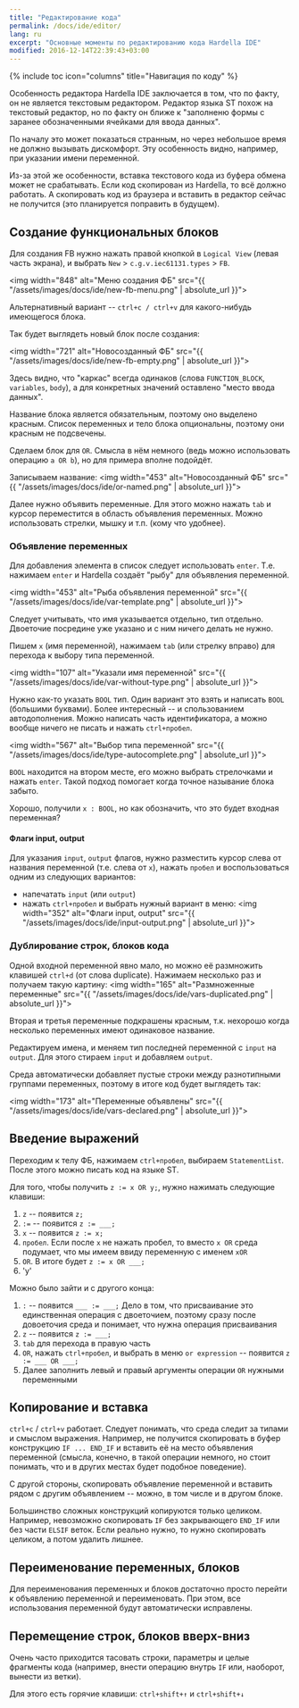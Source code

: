 ```yaml
---
title: "Редактирование кода"
permalink: /docs/ide/editor/
lang: ru
excerpt: "Основные моменты по редактированию кода Hardella IDE"
modified: 2016-12-14T22:39:43+03:00
---
```


{% include toc icon="columns" title="Навигация по коду" %}

Особенность редактора Hardella IDE заключается в том, что по факту, он не является текстовым редактором.
Редактор языка ST похож на текстовый редактор, но по факту он ближе к "заполненю формы с заранее обозначенными ячейками для ввода данных".

По началу это может показаться странным, но через небольшое время не должно вызывать дискомфорт. Эту особенность видно, например, при указании имени переменной.

Из-за этой же особенности, вставка текстового кода из буфера обмена может не срабатывать. Если код скопирован из Hardella, то всё должно работать. А скопировать код из браузера и вставить в редактор сейчас не получится (это планируется поправить в будущем).

## Создание функциональных блоков

Для создания FB нужно нажать правой кнопкой в `Logical View` (левая часть экрана), и выбрать `New` > `c.g.v.iec61131.types` > `FB`.

 <img width="848" alt="Меню создания ФБ" src="{{ "/assets/images/docs/ide/new-fb-menu.png" | absolute_url }}">

Альтернативный вариант -- `ctrl+c / ctrl+v` для какого-нибудь имеющегося блока.

Так будет выглядеть новый блок после создания:

 <img width="721" alt="Новосозданный ФБ" src="{{ "/assets/images/docs/ide/new-fb-empty.png" | absolute_url }}">

Здесь видно, что "каркас" всегда одинаков (слова `FUNCTION_BLOCK`, `variables`, `body`), а для конкретных значений оставлено "место ввода данных".

Название блока является обязательным, поэтому оно выделено красным. Список переменных и тело блока опциональны, поэтому они красным не подсвечены.

Сделаем блок для `OR`. Смысла в нём немного (ведь можно использовать операцию `a OR b`), но для примера вполне подойдёт.

Записываем название:
 <img width="453" alt="Новосозданный ФБ" src="{{ "/assets/images/docs/ide/or-named.png" | absolute_url }}">

Далее нужно объявить переменные. Для этого можно нажать `tab` и курсор переместится в область объявления переменных. Можно использовать стрелки, мышку и т.п. (кому что удобнее).

### Объявление переменных

Для добавления элемента в список следует использовать `enter`. Т.е. нажимаем `enter` и Hardella создаёт "рыбу" для объявления переменной.

 <img width="453" alt="Рыба объявления переменной" src="{{ "/assets/images/docs/ide/var-template.png" | absolute_url }}">

Следует учитывать, что имя указывается отдельно, тип отдельно. Двоеточие посредине уже указано и с ним ничего делать не нужно.

Пишем `x` (имя переменной), нажимаем `tab` (или стрелку вправо) для перехода к выбору типа переменной.

 <img width="107" alt="Указали имя переменной" src="{{ "/assets/images/docs/ide/var-without-type.png" | absolute_url }}">

Нужно как-то указать `BOOL` тип. Один вариант это взять и написать `BOOL` (большими буквами).
Более интересный -- и спользованием автодополнения.
Можно написать часть идентификатора, а можно вообще ничего не писать и нажать `ctrl+пробел`.

 <img width="567" alt="Выбор типа переменной" src="{{ "/assets/images/docs/ide/type-autocomplete.png" | absolute_url }}">

`BOOL` находится на втором месте, его можно выбрать стрелочками и нажать `enter`.
Такой подход помогает когда точное называние блока забыто.

Хорошо, получили `x : BOOL`, но как обозначить, что это будет входная переменная?

#### Флаги input, output 

Для указания `input`, `output` флагов, нужно разместить курсор слева от названия переменной (т.е. слева от `x`), нажать `пробел` и воспользоваться одним из следующих вариантов:
  - напечатать `input` (или `output`)
  - нажать `ctrl+пробел` и выбрать нужный вариант в меню:
    <img width="352" alt="Флаги input, output" src="{{ "/assets/images/docs/ide/input-output.png" | absolute_url }}">
  
### Дублирование строк, блоков кода

Одной входной переменной явно мало, но можно её размножить клавишей `ctrl+d` (от слова duplicate).
Нажимаем несколько раз и получаем такую картину:
  <img width="165" alt="Размноженные переменные" src="{{ "/assets/images/docs/ide/vars-duplicated.png" | absolute_url }}">

Вторая и третья переменные подкрашены красным, т.к. нехорошо когда несколько переменных имеют одинаковое название. 

Редактируем имена, и меняем тип последней переменной с `input` на `output`. Для этого стираем `input` и добавляем `output`.

Среда автоматически добавляет пустые строки между разнотипными группами переменных, поэтому в итоге код будет выглядеть так:

  <img width="173" alt="Переменные объявлены" src="{{ "/assets/images/docs/ide/vars-declared.png" | absolute_url }}">

## Введение выражений

Переходим к телу ФБ, нажимаем `ctrl+пробел`, выбираем `StatementList`.
После этого можно писать код на языке ST.

Для того, чтобы получить `z := x OR y;`, нужно нажимать следующие клавиши:
  1. `z` -- появится `z;`
  1. `:=` -- появится `z := ___;`
  1. `x` -- появится `z := x;`
  1. `пробел`. Если после `x` не нажать пробел, то вместо `x OR` среда подумает, что мы имеем ввиду переменную с именем `xOR`
  1. `OR`. В итоге будет `z := x OR ___;`
  1. 'y'
  
Можно было зайти и с другого конца:
  1. `:` -- появится `___ := ___;` Дело в том, что присваивание это единственная операция с двоеточием, поэтому сразу после довоеточия среда и понимает, что нужна операция присваивания
  1. `z` -- появится `z := ___;`
  1. `tab` для перехода в правую часть
  1. `OR`, нажать `ctrl+пробел`, и выбрать в меню `or expression` -- появится `z := ___ OR ___;`
  1. Далее заполнить левый и правый аргументы операции `OR` нужными переменными

## Копирование и вставка

`ctrl+c` / `ctrl+v` работает.
Следует понимать, что среда следит за типами и смыслом выражения.
Например, не получится скопировать в буфер конструкцию `IF ... END_IF` и вставить её на место объявления переменной (смысла, конечно, в такой операции немного, но стоит понимать, что и в других местах будет подобное поведение).

С другой стороны, скопировать объявление переменной и вставить рядом с другим объявлением -- можно, в том числе и в другом блоке.

Большинство сложных конструкций копируются только целиком. Например, невозможно скопировать `IF` без закрывающего `END_IF` или без части `ELSIF` веток. Если реально нужно, то нужно скопировать целиком, а потом удалить лишнее.

## Переименование переменных, блоков

Для переименования переменных и блоков достаточно просто перейти к объявлению переменной и переименовать. При этом, все использования переменной будут автоматически исправлены.

## Перемещение строк, блоков вверх-вниз

Очень часто приходится тасовать строки, параметры и целые фрагменты кода (например, внести операцию внутрь `IF` или, наоборот, вынести из ветки).

Для этого есть горячие клавиши: `ctrl+shift+↑` и `ctrl+shift+↓`